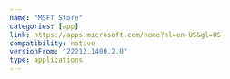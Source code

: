 ```yaml
---
name: "MSFT Store"
categories: [app]
link: https://apps.microsoft.com/home?hl=en-US&gl=US
compatibility: native
versionFrom: "22212.1400.2.0"
type: applications
---
```


